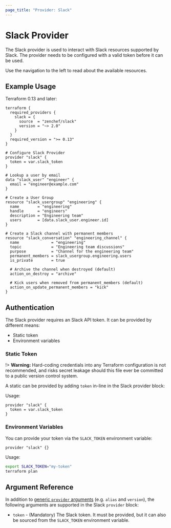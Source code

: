 ```yaml
---
page_title: "Provider: Slack"
---
```


# Slack Provider

The Slack provider is used to interact with Slack resources supported by Slack.
The provider needs to be configured with a valid token before it can be used.

Use the navigation to the left to read about the available resources.

## Example Usage

Terraform 0.13 and later:

```hcl
terraform {
  required_providers {
    slack = {
      source  = "zenchef/slack"
      version = "~> 2.0"
    }
  }
  required_version = ">= 0.13"
}

# Configure Slack Provider
provider "slack" {
  token = var.slack_token
}

# Lookup a user by email
data "slack_user" "engineer" {
  email = "engineer@example.com"
}

# Create a User Group
resource "slack_usergroup" "engineering" {
  name        = "engineering"
  handle      = "engineers"
  description = "Engineering team"
  users       = [data.slack_user.engineer.id]
}

# Create a Slack channel with permanent members
resource "slack_conversation" "engineering_channel" {
  name              = "engineering"
  topic             = "Engineering team discussions"
  purpose           = "Channel for the engineering team"
  permanent_members = slack_usergroup.engineering.users
  is_private        = true

  # Archive the channel when destroyed (default)
  action_on_destroy = "archive"

  # Kick users when removed from permanent_members (default)
  action_on_update_permanent_members = "kick"
}
```

## Authentication

The Slack provider requires an Slack API token. It can be provided by different
means:

- Static token
- Environment variables

### Static Token

!> **Warning:** Hard-coding credentials into any Terraform configuration is not
recommended, and risks secret leakage should this file ever be committed to a
public version control system.

A static can be provided by adding `token` in-line in the Slack provider block:

Usage:

```hcl
provider "slack" {
  token = var.slack_token
}
```

### Environment Variables

You can provide your token via the `SLACK_TOKEN` environment variable:

```hcl
provider "slack" {}
```

Usage:

```sh
export SLACK_TOKEN="my-token"
terraform plan
```

## Argument Reference

In addition to [generic `provider` arguments](https://www.terraform.io/docs/configuration/providers.html)
(e.g. `alias` and `version`), the following arguments are supported in the Slack
 `provider` block:

- `token` - (Mandatory) The Slack token. It must be provided,
but it can also be sourced from the `SLACK_TOKEN` environment variable.
